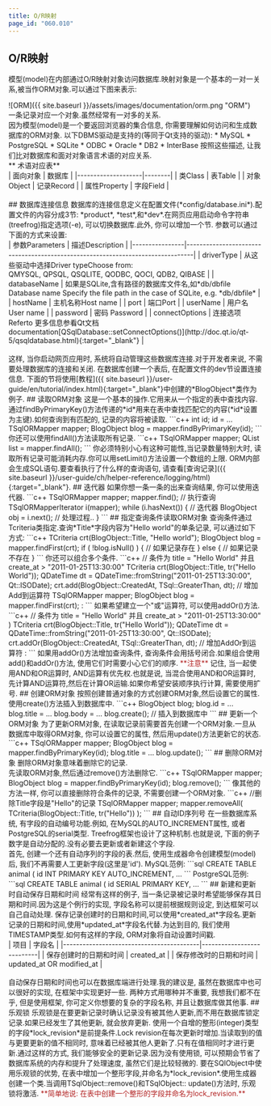 ```yaml
---
title: O/R映射
page_id: "060.010"
---
```

## O/R映射
模型(model)在内部通过O/R映射对象访问数据库.映射对象是一个基本的一对一关系,被当作ORM对象.可以通过下图来表示:<br>
<div class="img-center" markdown="1"> ![ORM]({{ site.baseurl }}/assets/images/documentation/orm.png "ORM") </div>
一条记录对应一个对象.虽然经常有一对多的关系.<br>
因为模型(model)是一个要返回浏览器的集合信息, 你需要理解如何访问和生成数据库的ORM对象.
以下DBMS驱动是支持的(等同于Qt支持的驱动):
* MySQL
* PostgreSQL
* SQLite
* ODBC
* Oracle
* DB2
* InterBase
按照这些描述, 让我们比对数据库和面对对象语言术语的对应关系.
<div class="center aligned" markdown="1">
** 术语对应表**
</div>
<div class="table-div" markdown="1">
| 面向对象 | 数据库    |
|--------------------|--------|
| 类Class                 | 表Table  |
| 对象Object             | 记录Record |
| 属性Property           | 字段Field  |
</div><br>
## 数据库连接信息
数据库的连接信息定义在配置文件(*config/database.ini*).配置文件的内容分成3节: *product*, *test*,和*dev*.在网页应用启动命令字符串(treefrog)指定选项(-e), 可以切换数据库.此外, 你可以增加一个节.
参数可以通过下面的方式来设置:
<div class="table-div" markdown="1">
| 参数Parameters     | 描述Description                                                                    |
|----------------|--------------------------------------------------------------------------------|
| driverType     | 从这些驱动中选择Driver typeChoose from:<br>QMYSQL, QPSQL, QSQLITE, QODBC, QOCI, QDB2, QIBASE   |
| databaseName   | 如果是SQLite,含有路径的数据库文件名,如*db/dbfile    Database name Specify the file path in the case of SQLite, e.g.  *db/dbfile*   |
| hostName       | 主机名称Host name                                                                      |
| port           | 端口Port                                                                           |
| userName       | 用户名User name                                                                      |
| password       | 密码 Password                                                                       |
| connectOptions | 连接选项 <br>Referto 更多信息参看Qt文档documentation[QSqlDatabase::setConnectOptions()](http://doc.qt.io/qt-5/qsqldatabase.html){:target="_blank"} |
</div><br>
这样, 当你启动网页应用时, 系统将自动管理这些数据库连接.对于开发者来说, 不需要处理数据库的连接和关闭.
在数据库创建一个表后, 在配置文件的dev节设置连接信息.
下面的节将使用[教程]({{ site.baseurl }}/user-guide/en/tutorial/index.html){:target="_blank"}中创建的*BlogObject*类作为例子.
## 读取ORM对象
这是一个基本的操作.它用来从一个指定的表中查找内容.通过findByPrimaryKey()方法传递的*id*用来在表中查找匹配它的内容(*id*设置为主键).如何查询到有匹配的, 记录的内容将被读取.
```c++
int id;
id = ...
TSqlORMapper<BlogObject> mapper;
BlogObject blog = mapper.findByPrimaryKey(id);
```
你还可以使用findAll()方法读取所有记录.
```c++
TSqlORMapper<BlogObject> mapper;
QList<BlogObject> list = mapper.findAll();
```
你必须特别小心有这种可能性,当记录数量特别大时, 读取所有记录可能消耗内存.你可以用setLimit()方法设置一个数组的上限.
ORM内部会生成SQL语句.要查看执行了什么样的查询语句, 请查看[查询记录]({{ site.baseurl }}/user-guide/ch/helper-reference/logging/html){:target="_blank"}.
## 迭代器
如果你想一条一条的出来查询结果, 你可以使用迭代器.
```c++
TSqlORMapper<BlogObject> mapper;
mapper.find();           // 执行查询
TSqlORMapperIterator<BlogObject> i(mapper);
while (i.hasNext()) {    // 迭代器
BlogObject obj = i.next();
// 处理过程..
}
```
## 指定查询条件读取ORM对象
查询条件通过Tcriteria类指定.查询*Title*字段内容为"Hello world"的单条记录, 可以通过如下方式:
```c++
TCriteria crt(BlogObject::Title, "Hello world");
BlogObject blog = mapper.findFirst(crt);
if ( !blog.isNull() ) {
// 如果记录存在
} else {
// 如果记录不存在
}
```
你还可以组合多个条件.
```c++
// 条件为 title = "Hello World" 并且 create_at > "2011-01-25T13:30:00"
TCriteria crt(BlogObject::Title, tr("Hello World"));
QDateTime dt = QDateTime::fromString("2011-01-25T13:30:00", Qt::ISODate);
crt.add(BlogObject::CreatedAt, TSql::GreaterThan, dt);  // 增加Add到运算符
TSqlORMapper<BlogObject> mapper;
BlogObject blog = mapper.findFirst(crt);
:
```
如果希望建立一个"或"运算符, 可以使用addOr()方法.
```c++
// 条件为 title = "Hello World" 并且 create_at > "2011-01-25T13:30:00" )
TCriteria crt(BlogObject::Title, tr("Hello World"));
QDateTime dt = QDateTime::fromString("2011-01-25T13:30:00", Qt::ISODate);
crt.addOr(BlogObject::CreatedAt, TSql::GreaterThan, dt);  // 增加AddOr到运算符
:
```
如果用addOr()方法增加查询条件, 查询条件会用括号闭合.如果组合使用add()和addOr()方法, 使用它们时需要小心它们的顺序.
<span style="color: #b22222">**注意** </span>
记住, 当一起使用AND和OR运算时, AND运算有优先权.也就是说, 当混合使用AND和OR运算时, 先计算AND运算符,然后在计算OR运输.如果你希望安装顺序执行计算, 需要使用扩号.
## 创建ORM对象
按照创建普通对象的方式创建ORM对象,然后设置它的属性.使用create()方法插入到数据库中.
```c++
BlogObject blog;
blog.id = ...
blog.title = ...
blog.body = ...
blog.create();  // 插入到数据库中
``` 
## 更新一个ORM对象
为了更新ORM对象, 在读取记录前需要首先创建一个ORM对象.一旦从数据库中取得ORM对象, 你可以设置它的属性, 然后用update()方法更新它的状态.
```c++
TSqlORMapper<BlogObject> mapper;
BlogObject blog = mapper.findByPrimaryKey(id);
blog.title = ...
blog.update();
```
## 删除ORM对象
删除ORM对象意味着删除它的记录.<br>
先读取ORM对象,然后通过remove()方法删除它.
```c++
TSqlORMapper<BlogObject> mapper;
BlogObject blog = mapper.findByPrimaryKey(id);
blog.remove();
```
像其他的方法一样, 你可以直接删除符合条件的记录, 不需要创建一个ORM对象.
```c++
//删除Title字段是"Hello"的记录
TSqlORMapper<BlogObject> mapper;
mapper.removeAll( TCriteria(BlogObject::Title, tr("Hello")) );
```
## 自动ID序列号
在一些数据库系统, 有字段的自动编号功能.例如, 在MySQL的AUTO_INCREMENT属性, 或者PostgreSQL的serial类型.
Treefrog框架也设计了这种机制.也就是说, 下面的例子数字是自动分配的.没有必要去更新或者新建这个字段.<br>
首先, 创建一个还有自动序列的字段的表.然后, 使用生成器命令创建模型(model)后, 我们不再需要人工更新字段(这里是'id'). 
MySQL范例:
```sql
CREATE TABLE animal ( id INT PRIMARY KEY AUTO_INCREMENT,  ...
``` 
PostgreSQL范例:
```sql
CREATE TABLE animal ( id SERIAL PRIMARY KEY, ...
```
## 新建和更新时自动保存日期和时间
经常有这样的例子, 当一条记录被记录时希望能够保存其日期和时间.因为这是个例行的实现, 字段名称可以提前根据规则设定, 到达框架可以自己自动处理.
保存记录创建时的日期和时间,可以使用*created_at*字段名.更新记录的日期和时间,使用*updated_at*字段名代替.为达到目的, 我们使用TIMESTAMP类型.如何有这样的字段, ORM对象将自动设置时间戳.
<div class="table-div" markdown="1">
| 项目                                   | 字段名                |
|------------------------------------------|---------------------------|
| 保存创建时的日期和时间     | created_at                |
| 保存修改时的日期和时间 | updated_at OR modified_at |
</div><br>
自动保存日期和时间也可以在数据库端进行处理.我的建议是, 虽然在数据库中也可以很好的实现, 在框架中实现更好一些.
两种方式用哪种并不重要, 我想我们都不在乎, 但是使用框架, 你可定义你想要的复杂的字段名称, 并且让数据库做其他事.
## 乐观锁
乐观锁是在要更新记录时确认记录没有被其他人更新,而不用在数据库锁定记录.如果已经发生了其他更新, 就会放弃更新.
使用一个自增的整形(integer)类型的字段*lock_revision*是前提条件.Lock revision在每次更新时增加.当读取到的值与更要更新的值不相同时, 意味着已经被其他人更新了.只有在值相同时才进行更新.通过这样的方式, 我们能够安全的更新记录.因为没有使用锁, 可以预期会节省了数据库系统的内存和提升了处理速度, 虽然它们是比较轻微的.
要在SQlObject中使用乐观锁的优势, 在表中增加一个整形字段,并命名为*lock_revision*.使用生成器创建一个类.当调用TSqlObject::remove()和TSqlObject:: update()方法时, 乐观锁将激活.
<span style="color: #b22222">**简单地说: 在表中创建一个整形的字段并命名为lock_revision.** </span>